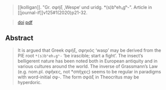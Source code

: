 > [[kolligan]]. "Gr. σφήξ ‚Wespe‘ und uridg. *(s)bʰeh₁gʰ-". 
> Article in [[journal-if]]v125#1(2020)p21-32.

> [doi](https://doi.org/10.1515/if-2020-002)
> [pdf](a/kolligan2020.pdf)


## Abstract
> It is argued that Greek σφήξ, σφηκός ‘wasp’ may be derived from the PIE root `*(s)bʰeh₁gʰ-` ‘be irascible; start a fight’. The insect’s belligerent nature has been noted both in European antiquity and in various cultures around the world. The inverse of Grassmann’s Law (e.g. nom.pl. σφῆκες, not *σπῆχες) seems to be regular in paradigms with word-initial σφ-. The form σφάξ in Theocritus may be hyperdoric.